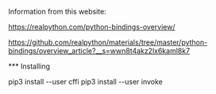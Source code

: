 
Information from this website:

https://realpython.com/python-bindings-overview/

https://github.com/realpython/materials/tree/master/python-bindings/overview_article?__s=wwn8t4akz2lx6kaml8k7 

*** Installing

pip3 install --user cffi
pip3 install --user invoke
